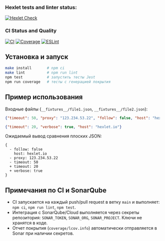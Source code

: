 ### Hexlet tests and linter status:
[![Hexlet Check](https://github.com/Kseolis/qa-auto-engineer-javascript-project-87/actions/workflows/hexlet-check.yml/badge.svg)](https://github.com/Kseolis/qa-auto-engineer-javascript-project-87/actions)

### CI Status and Quality
[![CI](https://github.com/Kseolis/qa-auto-engineer-javascript-project-87/actions/workflows/ci.yml/badge.svg)](https://github.com/Kseolis/qa-auto-engineer-javascript-project-87/actions/workflows/ci.yml)
[![Coverage](https://img.shields.io/badge/coverage-lcov-blue)](./coverage/lcov.info)
[![ESLint](https://img.shields.io/badge/lint-eslint-4B32C3)](https://eslint.org)

## Установка и запуск

```bash
make install       # npm ci
make lint          # npm run lint
npm test           # запустить тесты Jest
npm run coverage   # тесты с генерацией покрытия
```

## Пример использования

Входные файлы (`__fixtures__/file1.json`, `__fixtures__/file2.json`):

```json
{"timeout": 50, "proxy": "123.234.53.22", "follow": false, "host": "hexlet.io"}
```

```json
{"timeout": 20, "verbose": true, "host": "hexlet.io"}
```

Ожидаемый вывод сравнения плоских JSON:

```
{
  - follow: false
    host: hexlet.io
  - proxy: 123.234.53.22
  - timeout: 50
  + timeout: 20
  + verbose: true
}
```

## Примечания по CI и SonarQube

- CI запускается на каждый push/pull request в ветку `main` и выполняет: `npm ci`, `npm run lint`, `npm test`.
- Интеграция с SonarQube/Cloud выполняется через секреты репозитория: `SONAR_TOKEN`, `SONAR_ORG`, `SONAR_PROJECT`. Ключи не хранятся в коде.
- Отчет покрытия (`coverage/lcov.info`) автоматически отправляется в Sonar при наличии секретов.